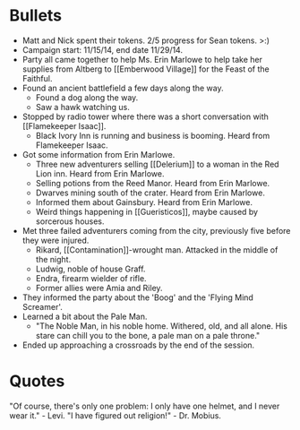 

# Bullets
- Matt and Nick spent their tokens. 2/5 progress for Sean tokens. >:)
- Campaign start: 11/15/14, end date 11/29/14.
- Party all came together to help Ms. Erin Marlowe to help take her supplies from Altberg to [[Emberwood Village]] for the Feast of the Faithful.
- Found an ancient battlefield a few days along the way.
	- Found a dog along the way.
	- Saw a hawk watching us.
- Stopped by radio tower where there was a short conversation with [[Flamekeeper Isaac]].
	- Black Ivory Inn is running and business is booming. Heard from Flamekeeper Isaac.
- Got some information from Erin Marlowe.
	- Three new adventurers selling [[Delerium]] to a woman in the Red Lion inn. Heard from Erin Marlowe.
	- Selling potions from the Reed Manor. Heard from Erin Marlowe.
	- Dwarves mining south of the crater. Heard from Erin Marlowe.
	- Informed them about Gainsbury. Heard from Erin Marlowe.
	- Weird things happening in [[Gueristicos]], maybe caused by sorcerous houses.
- Met three failed adventurers coming from the city, previously five before they were injured.
	- Rikard, [[Contamination]]-wrought man. Attacked in the middle of the night.
	- Ludwig, noble of house Graff.
	- Endra, firearm wielder of rifle.
	- Former allies were Amia and Riley.
- They informed the party about the 'Boog' and the 'Flying Mind Screamer'.
- Learned a bit about the Pale Man.
	- "The Noble Man, in his noble home. Withered, old, and all alone. His stare can chill you to the bone, a pale man on a pale throne."
- Ended up approaching a crossroads by the end of the session.

# Quotes 
"Of course, there's only one problem: I only have one helmet, and I never wear it." - Levi.
"I have figured out religion!" - Dr. Mobius.